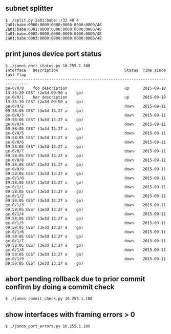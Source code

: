 ## subnet splitter

    $ ./split.py 2a01:babe::/32 48 4
    2a01:babe:0000:0000:0000:0000:0000:0000/48
    2a01:babe:0001:0000:0000:0000:0000:0000/48
    2a01:babe:0002:0000:0000:0000:0000:0000/48
    2a01:babe:0003:0000:0000:0000:0000:0000/48

## print junos device port status

    $ ./junos_port_status.py 10.255.1.100
    Interface   Description                             Status  Time since last flap
    --------------------------------------------------------------------------------
    ge-0/0/0    foo description                         up      2015-09-18 13:35:20 CEST (2w3d 09:50 a    go)
    ge-0/0/1    bar description                         up      2015-09-18 13:35:20 CEST (2w3d 09:50 a    go)
    ge-0/0/2                                            down    2015-09-11 09:58:05 CEST (3w3d 13:27 a    go)
    ge-0/0/3                                            down    2015-09-11 09:58:05 CEST (3w3d 13:27 a    go)
    ge-0/0/4                                            down    2015-09-11 09:58:05 CEST (3w3d 13:27 a    go)
    ge-0/0/5                                            down    2015-09-11 09:58:05 CEST (3w3d 13:27 a    go)
    ge-0/0/6                                            down    2015-09-11 09:58:05 CEST (3w3d 13:27 a    go)
    ge-0/0/7                                            down    2015-09-11 09:58:05 CEST (3w3d 13:27 a    go)
    ge-0/0/8                                            down    2015-09-11 09:58:05 CEST (3w3d 13:27 a    go)
    ge-0/0/9                                            down    2015-09-11 09:58:05 CEST (3w3d 13:27 a    go)
    ge-0/1/0                                            down    2015-09-11 09:58:05 CEST (3w3d 13:27 a    go)
    ge-0/1/1                                            down    2015-09-11 09:58:05 CEST (3w3d 13:27 a    go)
    ge-0/1/2                                            down    2015-09-11 09:58:05 CEST (3w3d 13:27 a    go)
    ge-0/1/3                                            down    2015-09-11 09:58:05 CEST (3w3d 13:27 a    go)
    ge-0/1/4                                            down    2015-09-11 09:58:05 CEST (3w3d 13:27 a    go)
    ge-0/1/5                                            down    2015-09-11 09:58:05 CEST (3w3d 13:27 a    go)
    ge-0/1/6                                            down    2015-09-11 09:58:05 CEST (3w3d 13:27 a    go)
    ge-0/1/7                                            down    2015-09-11 09:58:05 CEST (3w3d 13:27 a    go)
    ge-0/1/8                                            down    2015-09-11 09:58:05 CEST (3w3d 13:27 a    go)
    ge-0/1/9                                            down    2015-09-11 09:58:05 CEST (3w3d 13:27 a    go)

## abort pending rollback due to prior commit confirm by doing a commit check

    $ ./junos_commit_check.py 10.255.1.100

## show interfaces with framing errors > 0

    $ ./junos_port_errors.py 10.255.1.100

